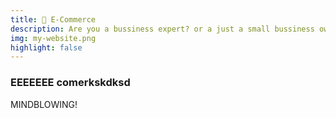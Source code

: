 ```yaml
---
title: 🛒 E-Commerce
description: Are you a bussiness expert? or a just a small bussiness owner? Maybe i have something for you. Check this example for your new official website.
img: my-website.png
highlight: false
---
```


### EEEEEEE comerkskdksd

MINDBLOWING!